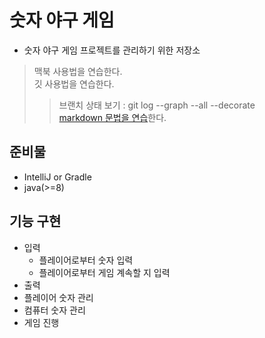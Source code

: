 # 숫자 야구 게임
- 숫자 야구 게임 프로젝트를 관리하기 위한 저장소
> 맥북 사용법을 연습한다.  
> 깃 사용법을 연습한다. 
> > 브랜치 상태 보기 : git log --graph --all --decorate  
> [markdown 문법을 연습](https://gist.github.com/ihoneymon/652be052a0727ad59601)한다.

## 준비물
- IntelliJ or Gradle
- java(>=8)

## 기능 구현
- 입력
    - 플레이어로부터 숫자 입력
    - 플레이어로부터 게임 계속할 지 입력
- 출력
- 플레이어 숫자 관리
- 컴퓨터 숫자 관리
- 게임 진행